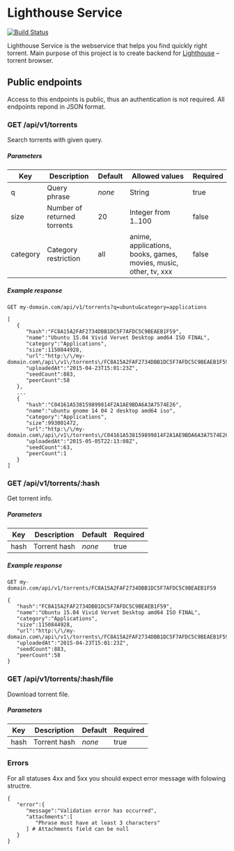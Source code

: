 # Lighthouse Service 

[![Build Status](https://travis-ci.org/mckomo/Lighthouse-Service.svg)](https://travis-ci.org/mckomo/Lighthouse-Service)

Lighthouse Service is the webservice that helps you find quickly right torrent. Main purpose of this project is to create backend for [Lighthouse](http://lighthouse.github.io) – torrent browser.

## Public endpoints

Access to this endpoints is public, thus an authentication is not required. All endpoints repond in JSON format. 

### GET /api/v1/torrents

Search torrents with given query.

##### Parameters

|Key      | Description                 | Default | Allowed values      | Required |
|---------|-----------------------------|---------|---------------------|----------|
|q        | Query phrase                | *none*  | String              | true     |
|size     | Number of returned torrents | 20      | Integer from 1..100 | false    |
|category | Category restriction        | all     | anime, applications, books, games, movies, music, other, tv, xxx | false |

##### Example response


```
GET my-domain.com/api/v1/torrents?q=ubuntu&category=applications

[  
   {  
      "hash":"FC8A15A2FAF2734DBB1DC5F7AFDC5C9BEAEB1F59",
      "name":"Ubuntu 15.04 Vivid Vervet Desktop amd64 ISO FINAL",
      "category":"Applications",
      "size":1150844928,
      "url":"http:\/\/my-domain.com\/api\/v1\/torrents\/FC8A15A2FAF2734DBB1DC5F7AFDC5C9BEAEB1F59\/file",
      "uploadedAt":"2015-04-23T15:01:23Z",
      "seedCount":883,
      "peerCount":58
   },
   ...
   {  
      "hash":"C04161A538159899814F2A1AE9BDA6A3A7574E26",
      "name":"ubuntu gnome 14 04 2 desktop amd64 iso",
      "category":"Applications",
      "size":993001472,
      "url":"http:\/\/my-domain.com\/api\/v1\/torrents\/C04161A538159899814F2A1AE9BDA6A3A7574E26\/file",
      "uploadedAt":"2015-05-05T22:13:08Z",
      "seedCount":63,
      "peerCount":1
   }
]
```

### GET /api/v1/torrents/:hash

Get torrent info.

##### Parameters

|Key      | Description                 | Default | Required |
|---------|-----------------------------|---------|----------|
|hash     | Torrent hash                | *none*  | true     |

##### Example response

```
GET my-domain.com/api/v1/torrents/FC8A15A2FAF2734DBB1DC5F7AFDC5C9BEAEB1F59

{  
   "hash":"FC8A15A2FAF2734DBB1DC5F7AFDC5C9BEAEB1F59",
   "name":"Ubuntu 15.04 Vivid Vervet Desktop amd64 ISO FINAL",
   "category":"Applications",
   "size":1150844928,
   "url":"http:\/\/my-domain.com\/api\/v1\/torrents\/FC8A15A2FAF2734DBB1DC5F7AFDC5C9BEAEB1F59\/file",
   "uploadedAt":"2015-04-23T15:01:23Z",
   "seedCount":883,
   "peerCount":58
}
```


### GET /api/v1/torrents/:hash/file

Download torrent file.

##### Parameters

|Key      | Description                 | Default | Required |
|---------|-----------------------------|---------|----------|
|hash     | Torrent hash                | *none*  | true     |

### Errors

For all statuses 4xx and 5xx you should expect error message with folowing structre.

```
{
   "error":{
      "message":"Validation error has occurred",
      "attachments":[
         "Phrase must have at least 3 characters"
      ] # Attachments field can be null
   }
}
```
